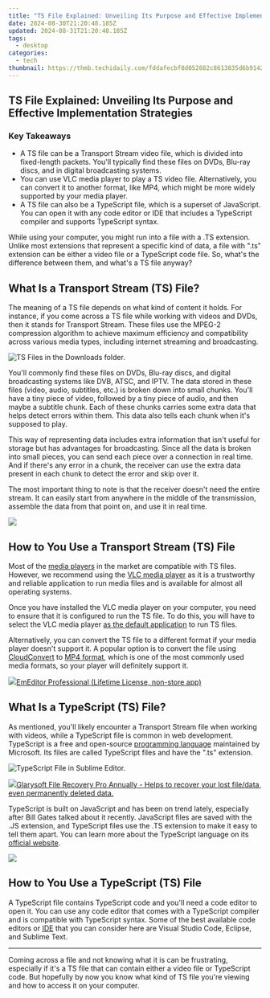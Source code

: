 ```yaml
---
title: "TS File Explained: Unveiling Its Purpose and Effective Implementation Strategies"
date: 2024-08-30T21:20:48.185Z
updated: 2024-08-31T21:20:48.185Z
tags:
  - desktop
categories:
  - tech
thumbnail: https://thmb.techidaily.com/fddafecbf8d052882c8613835d6b91422875b8a8af17428f6e6ddf368419a301.jpg
---
```


## TS File Explained: Unveiling Its Purpose and Effective Implementation Strategies

### Key Takeaways

* A TS file can be a Transport Stream video file, which is divided into fixed-length packets. You'll typically find these files on DVDs, Blu-ray discs, and in digital broadcasting systems.
* You can use VLC media player to play a TS video file. Alternatively, you can convert it to another format, like MP4, which might be more widely supported by your media player.
* A TS file can also be a TypeScript file, which is a superset of JavaScript. You can open it with any code editor or IDE that includes a TypeScript compiler and supports TypeScript syntax.

 While using your computer, you might run into a file with a .TS extension. Unlike most extensions that represent a specific kind of data, a file with ".ts" extension can be either a video file or a TypeScript code file. So, what's the difference between them, and what's a TS file anyway?

##  What Is a Transport Stream (TS) File?

 The meaning of a TS file depends on what kind of content it holds. For instance, if you come across a TS file while working with videos and DVDs, then it stands for Transport Stream. These files use the MPEG-2 compression algorithm to achieve maximum efficiency and compatibility across various media types, including internet streaming and broadcasting.

![TS Files in the Downloads folder.](https://static1.howtogeekimages.com/wordpress/wp-content/uploads/2024/05/ts-file.jpg) 

 You'll commonly find these files on DVDs, Blu-ray discs, and digital broadcasting systems like DVB, ATSC, and IPTV. The data stored in these files (video, audio, subtitles, etc.) is broken down into small chunks. You'll have a tiny piece of video, followed by a tiny piece of audio, and then maybe a subtitle chunk. Each of these chunks carries some extra data that helps detect errors within them. This data also tells each chunk when it's supposed to play.

 This way of representing data includes extra information that isn't useful for storage but has advantages for broadcasting. Since all the data is broken into small pieces, you can send each piece over a connection in real time. And if there's any error in a chunk, the receiver can use the extra data present in each chunk to detect the error and skip over it.

 The most important thing to note is that the receiver doesn't need the entire stream. It can easily start from anywhere in the middle of the transmission, assemble the data from that point on, and use it in real time.

<!-- affiliate ads begin -->
<a href="https://store.movavi.com/affiliate.php?ACCOUNT=MOVAVI&AFFILIATE=108875&PATH=https%3A%2F%2Fwww.movavi.com%3FAFFILIATE%3D108875%26RESOURCE%3DBanner%2B728x90"><img src="https://mcusercontent.com/0885a03ded3d480dca9287f12/images/2e76fe6a-3010-1b37-7846-f34ff9c6b4ca.png" border="0"></a>
<!-- affiliate ads end -->
##  How to You Use a Transport Stream (TS) File

 Most of the [media players](https://extra-information.techidaily.com/2024-approved-addressing-video-lag-on-photo-booth-experience/) in the market are compatible with TS files. However, we recommend using the [VLC media player](https://www.videolan.org/) as it is a trustworthy and reliable application to run media files and is available for almost all operating systems.

 Once you have installed the VLC media player on your computer, you need to ensure that it is configured to run the TS file. To do this, you will have to select the VLC media player [as the default application](https://some-approaches.techidaily.com/streamlined-editing-best-apps-compatible-with-macos-big-sur-for-2024/) to run TS files.

 Alternatively, you can convert the TS file to a different format if your media player doesn't support it. A popular option is to convert the file using [CloudConvert](https://cloudconvert.com/) to [MP4 format](https://facebook-video-footage.techidaily.com/updated-in-2024-cutting-edge-techniques-for-youtube-video-production-with-sony-vegas/), which is one of the most commonly used media formats, so your player will definitely support it.

<!-- affiliate ads begin -->
<a href="https://shop.emeditor.com/order/checkout.php?PRODS=4631722&QTY=1&AFFILIATE=108875&CART=1"><img src="https://www.emeditor.com/wp-content/uploads/2023/05/frontpage2-2048x588.webp" border="0">EmEditor Professional (Lifetime License, non-store app)</a>
<!-- affiliate ads end -->
##  What Is a TypeScript (TS) File?

 As mentioned, you'll likely encounter a Transport Stream file when working with videos, while a TypeScript file is common in web development. TypeScript is a free and open-source [programming language](https://extra-skills.techidaily.com/new-optimal-strategy-for-integrating-linktree-in-tiktok-profiles/) maintained by Microsoft. Its files are called TypeScript files and have the ".ts" extension.

![TypeScript File in Sublime Editor.](https://static1.howtogeekimages.com/wordpress/wp-content/uploads/2024/05/typescript-file-in-sublime-editor.jpg) 

<!-- affiliate ads begin -->
<a href="https://order.glarysoft.com/order/checkout.php?PRODS=35504869&QTY=1&AFFILIATE=108875&CART=1"><img src="https://secure.avangate.com/images/merchant/6734fa703f6633ab896eecbdfad8953a/products/1_FR-200-1.png" border="0">Glarysoft File Recovery Pro Annually -  Helps to recover your lost file/data, even permanently deleted data. 
</a>
<!-- affiliate ads end -->
 TypeScript is built on JavaScript and has been on trend lately, especially after Bill Gates talked about it recently. JavaScript files are saved with the .JS extension, and TypeScript files use the .TS extension to make it easy to tell them apart. You can learn more about the TypeScript language on its [official website](https://www.typescriptlang.org/).

<!-- affiliate ads begin -->
<a href="https://store.movavi.com/affiliate.php?ACCOUNT=MOVAVI&AFFILIATE=108875&PATH=https%3A%2F%2Fwww.movavi.com%3FAFFILIATE%3D108875%26RESOURCE%3DMovavi%2BVideo%2BEditor%2Bbox"><img src="https://mcusercontent.com/0885a03ded3d480dca9287f12/images/6d3207fd-9f15-4c21-f0ad-59c68e6a7e2a.png" border="0"></a>
<!-- affiliate ads end -->
##  How to You Use a TypeScript (TS) File

 A TypeScript file contains TypeScript code and you'll need a code editor to open it. You can use any code editor that comes with a TypeScript compiler and is compatible with TypeScript syntax. Some of the best available code editors or [IDE](https://fox-links.techidaily.com/instant-image-clarity-picart-background-cleansing-hacks-for-2024/) that you can consider here are Visual Studio Code, Eclipse, and Sublime Text.

---

 Coming across a file and not knowing what it is can be frustrating, especially if it's a TS file that can contain either a video file or TypeScript code. But hopefully by now you know what kind of TS file you're viewing and how to access it on your computer.

<ins class="adsbygoogle"
     style="display:block"
     data-ad-format="autorelaxed"
     data-ad-client="ca-pub-7571918770474297"
     data-ad-slot="1223367746"></ins>



<ins class="adsbygoogle"
     style="display:block"
     data-ad-client="ca-pub-7571918770474297"
     data-ad-slot="8358498916"
     data-ad-format="auto"
     data-full-width-responsive="true"></ins>


